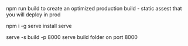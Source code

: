 npm run build
to create an optimized production build - static assest that you will deploy in prod

npm i -g serve
install serve 

serve -s build -p 8000
serve build folder on port 8000